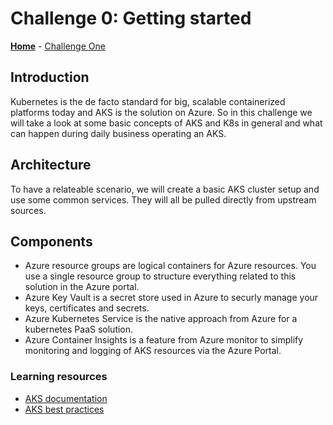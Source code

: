 # Challenge 0: Getting started

**[Home](../README.md)** - [Challenge One](./01-Setup-Environment.md)

## Introduction

Kubernetes is the de facto standard for big, scalable containerized platforms today and AKS is the solution on Azure. So in this challenge we will take a look at some basic concepts of AKS and K8s in general and what can happen during daily business operating an AKS.

## Architecture

To have a relateable scenario, we will create a basic AKS cluster setup and use some common services. They will all be pulled directly from upstream sources.

## Components

- Azure resource groups are logical containers for Azure resources. You use a single resource group to structure everything related to this solution in the Azure portal.
- Azure Key Vault is a secret store used in Azure to securly manage your keys, certificates and secrets.
- Azure Kubernetes Service is the native approach from Azure for a kubernetes PaaS solution.
- Azure Container Insights is a feature from Azure monitor to simplify monitoring and logging of AKS resources via the Azure Portal.

### Learning resources

- [AKS documentation](https://learn.microsoft.com/en-us/azure/aks/)
- [AKS best practices](https://learn.microsoft.com/en-us/azure/aks/best-practices)
